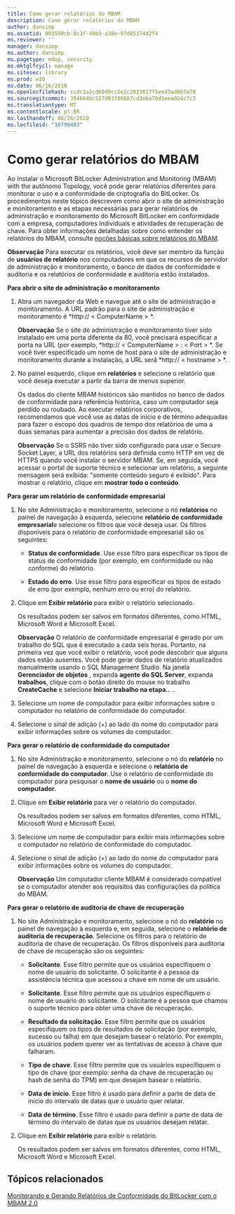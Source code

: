 ```yaml
---
title: Como gerar relatórios do MBAM
description: Como gerar relatórios do MBAM
author: dansimp
ms.assetid: 083550cb-8c3f-49b3-a30e-97d85374d2f4
ms.reviewer: ''
manager: dansimp
ms.author: dansimp
ms.pagetype: mdop, security
ms.mktglfcycl: manage
ms.sitesec: library
ms.prod: w10
ms.date: 06/16/2016
ms.openlocfilehash: ccdc1a2cd69d8cc2e2c2823827f5ea43ad867a78
ms.sourcegitcommit: 354664bc527d93f80687cd2eba70d1eea024c7c3
ms.translationtype: MT
ms.contentlocale: pt-BR
ms.lasthandoff: 06/26/2020
ms.locfileid: "10799403"
---
```

# Como gerar relatórios do MBAM


Ao instalar o Microsoft BitLocker Administration and Monitoring (MBAM) with the autônomo Topology, você pode gerar relatórios diferentes para monitorar o uso e a conformidade de criptografia do BitLocker. Os procedimentos neste tópico descrevem como abrir o site de administração e monitoramento e as etapas necessárias para gerar relatórios de administração e monitoramento do Microsoft BitLocker em conformidade com a empresa, computadores individuais e atividades de recuperação de chave. Para obter informações detalhadas sobre como entender os relatórios do MBAM, consulte [noções básicas sobre relatórios do MBAM](understanding-mbam-reports-mbam-2.md).

**Observação**  Para executar os relatórios, você deve ser membro da função de **usuários de relatório** nos computadores em que os recursos de servidor de administração e monitoramento, o banco de dados de conformidade e auditoria e os relatórios de conformidade e auditoria estão instalados.

 

**Para abrir o site de administração e monitoramento**

1.  Abra um navegador da Web e navegue até o site de administração e monitoramento. A URL padrão para o site de administração e monitoramento é *http:// &lt; ComputerName &gt; *.

    **Observação**  Se o site de administração e monitoramento tiver sido instalado em uma porta diferente da 80, você precisará especificar a porta na URL (por exemplo, *http:// &lt; ComputerName &gt; : &lt; Port &gt; *. Se você tiver especificado um nome de host para o site de administração e monitoramento durante a instalação, a URL será *http:// &lt; hostname &gt; *.

     

2.  No painel esquerdo, clique em **relatórios** e selecione o relatório que você deseja executar a partir da barra de menus superior.

    Os dados do cliente MBAM históricos são mantidos no banco de dados de conformidade para referência histórica, caso um computador seja perdido ou roubado. Ao executar relatórios corporativos, recomendamos que você use as datas de início e de término adequadas para fazer o escopo dos quadros de tempo dos relatórios de uma a duas semanas para aumentar a precisão dos dados de relatório.

    **Observação**  Se o SSRS não tiver sido configurado para usar o Secure Socket Layer, a URL dos relatórios será definida como HTTP em vez de HTTPS quando você instalar o servidor MBAM. Se, em seguida, você acessar o portal de suporte técnico e selecionar um relatório, a seguinte mensagem será exibida: "somente conteúdo seguro é exibido". Para mostrar o relatório, clique em **mostrar todo o conteúdo**.

     

**Para gerar um relatório de conformidade empresarial**

1.  No site Administração e monitoramento, selecione o nó **relatórios** no painel de navegação à esquerda, selecione **relatório de conformidade empresarial**e selecione os filtros que você deseja usar. Os filtros disponíveis para o relatório de conformidade empresarial são os seguintes:

    -   **Status de conformidade**. Use esse filtro para especificar os tipos de status de conformidade (por exemplo, em conformidade ou não conforme) do relatório.

    -   **Estado do erro**. Use esse filtro para especificar os tipos de estado de erro (por exemplo, nenhum erro ou erro) do relatório.

2.  Clique em **Exibir relatório** para exibir o relatório selecionado.

    Os resultados podem ser salvos em formatos diferentes, como HTML, Microsoft Word e Microsoft Excel.

    **Observação**  O relatório de conformidade empresarial é gerado por um trabalho do SQL que é executado a cada seis horas. Portanto, na primeira vez que você exibir o relatório, você pode descobrir que alguns dados estão ausentes. Você pode gerar dados de relatório atualizados manualmente usando o SQL Management Studio. Na janela **Gerenciador de objetos** , expanda **agente do SQL Server**, expanda **trabalhos**, clique com o botão direito do mouse no trabalho **CreateCache** e selecione **Iniciar trabalho na etapa..** ..

     

3.  Selecione um nome de computador para exibir informações sobre o computador no relatório de conformidade do computador.

4.  Selecione o sinal de adição (+) ao lado do nome do computador para exibir informações sobre os volumes do computador.

**Para gerar o relatório de conformidade do computador**

1.  No site Administração e monitoramento, selecione o nó do **relatório** no painel de navegação à esquerda e selecione o **relatório de conformidade do computador**. Use o relatório de conformidade do computador para pesquisar o **nome de usuário** ou o **nome do computador**.

2.  Clique em **Exibir relatório** para ver o relatório do computador.

    Os resultados podem ser salvos em formatos diferentes, como HTML, Microsoft Word e Microsoft Excel.

3.  Selecione um nome de computador para exibir mais informações sobre o computador no relatório de conformidade do computador.

4.  Selecione o sinal de adição (+) ao lado do nome do computador para exibir informações sobre os volumes do computador.

    **Observação**  Um computador cliente MBAM é considerado compatível se o computador atender aos requisitos das configurações da política do MBAM.

     

**Para gerar o relatório de auditoria de chave de recuperação**

1.  No site Administração e monitoramento, selecione o nó do **relatório** no painel de navegação à esquerda e, em seguida, selecione o **relatório de auditoria de recuperação**. Selecione os filtros para o relatório de auditoria de chave de recuperação. Os filtros disponíveis para auditoria de chave de recuperação são os seguintes:

    -   **Solicitante**. Esse filtro permite que os usuários especifiquem o nome de usuário do solicitante. O solicitante é a pessoa da assistência técnica que acessou a chave em nome de um usuário.

    -   **Solicitante**. Esse filtro permite que os usuários especifiquem o nome de usuário do solicitante. O solicitante é a pessoa que chamou o suporte técnico para obter uma chave de recuperação.

    -   **Resultado da solicitação**. Esse filtro permite que os usuários especifiquem os tipos de resultados de solicitação (por exemplo, sucesso ou falha) em que desejam basear o relatório. Por exemplo, os usuários podem querer ver as tentativas de acesso à chave que falharam.

    -   **Tipo de chave**. Esse filtro permite que os usuários especifiquem o tipo de chave (por exemplo: senha da chave de recuperação ou hash de senha do TPM) em que desejam basear o relatório.

    -   **Data de início**. Esse filtro é usado para definir a parte de data de início do intervalo de datas que o usuário quer relatar.

    -   **Data de término**. Esse filtro é usado para definir a parte de data de término do intervalo de datas que os usuários desejam relatar.

2.  Clique em **Exibir relatório** para exibir o relatório.

    Os resultados podem ser salvos em formatos diferentes, como HTML, Microsoft Word e Microsoft Excel.

## Tópicos relacionados


[Monitorando e Gerando Relatórios de Conformidade do BitLocker com o MBAM 2.0](monitoring-and-reporting-bitlocker-compliance-with-mbam-20-mbam-2.md)

 

 






